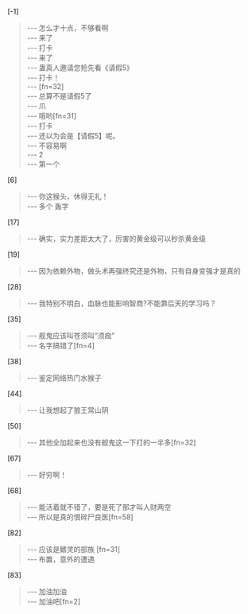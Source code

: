 
[-1] 
>--- 怎么才十点，不够看啊<br>
>--- 来了<br>
>--- 打卡<br>
>--- 来了<br>
>--- 蛊真人邀请您抢先看《请假5》<br>
>--- 打卡！<br>
>--- [fn=32]<br>
>--- 总算不是请假5了<br>
>--- 爪<br>
>--- 哦哟[fn=31]<br>
>--- 打卡<br>
>--- 还以为会是【请假5】呢。<br>
>--- 不容易啊<br>
>--- 2<br>
>--- 第一个<br>

[6] 
>--- 你这猴头，休得无礼！<br>
>--- 多个
轰字<br>

[17] 
>--- 确实，实力差距太大了，厉害的黄金级可以秒杀黄金级<br>

[19] 
>--- 因为依赖外物，做头术再强终究还是外物，只有自身变强才是真的<br>

[28] 
>--- 我特别不明白，血脉也能影响智商?不能靠后天的学习吗？<br>

[35] 
>--- 舰鬼应该叫苍须叫“须痂”<br>
>--- 名字搞错了[fn=4]<br>

[38] 
>--- 鉴定网络热门水猴子<br>

[44] 
>--- 让我想起了狼王常山阴<br>

[50] 
>--- 其他全加起来也没有舰鬼这一下打的一半多[fn=32]<br>

[67] 
>--- 好穷啊！<br>

[68] 
>--- 能活着就不错了，要是死了那才叫人财两空<br>
>--- 所以是真的恨碎尸良医[fn=58]<br>

[82] 
>--- 应该是鳍灵的部族 [fn=31]<br>
>--- 布置，意外的遭遇<br>

[83] 
>--- 加油加油<br>
>--- 加油吧[fn=2]<br>
